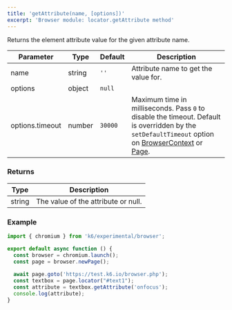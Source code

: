 ```yaml
---
title: 'getAttribute(name, [options])'
excerpt: 'Browser module: locator.getAttribute method'
---
```


Returns the element attribute value for the given attribute name.

<TableWithNestedRows>

| Parameter       | Type   | Default | Description                                                                                                                                                                                                                           |
|-----------------|--------|---------|---------------------------------------------------------------------------------------------------------------------------------------------------------------------------------------------------------------------------------------|
| name            | string | `''`    | Attribute name to get the value for.                                                                                                                                                                                                  |
| options         | object | `null`  |                                                                                                                                                                                                                      |
| options.timeout | number | `30000` | Maximum time in milliseconds. Pass `0` to disable the timeout. Default is overridden by the `setDefaultTimeout` option on [BrowserContext](/javascript-api/xk6-browser/api/browsercontext/) or [Page](/javascript-api/xk6-browser/api/page/). |

</TableWithNestedRows>

### Returns

| Type   | Description                         |
|--------|-------------------------------------|
| string | The value of the attribute or null. |

### Example

<CodeGroup labels={[]}>

```javascript
import { chromium } from 'k6/experimental/browser';

export default async function () {
  const browser = chromium.launch();
  const page = browser.newPage();
  
  await page.goto('https://test.k6.io/browser.php');
  const textbox = page.locator("#text1");
  const attribute = textbox.getAttribute('onfocus');
  console.log(attribute);
}
```

</CodeGroup>
